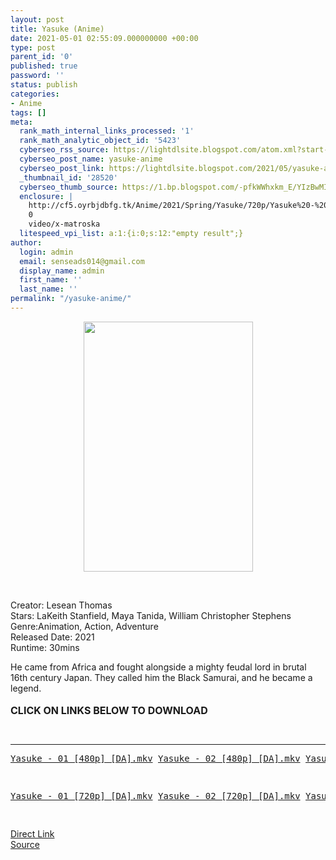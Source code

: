 ```yaml
---
layout: post
title: Yasuke (Anime)
date: 2021-05-01 02:55:09.000000000 +00:00
type: post
parent_id: '0'
published: true
password: ''
status: publish
categories:
- Anime
tags: []
meta:
  rank_math_internal_links_processed: '1'
  rank_math_analytic_object_id: '5423'
  cyberseo_rss_source: https://lightdlsite.blogspot.com/atom.xml?start-index=1
  cyberseo_post_name: yasuke-anime
  cyberseo_post_link: https://lightdlsite.blogspot.com/2021/05/yasuke-anime.html
  _thumbnail_id: '28520'
  cyberseo_thumb_source: https://1.bp.blogspot.com/-pfkWWhxkm_E/YIzBwMI6VUI/AAAAAAAAADg/knQXMeohNXwFdE86HFcribt9iK1U74QiACLcBGAsYHQ/w271-h400/Screenshot_2021-05-01%2BYasuke%2B%25282021%2529.png
  enclosure: |
    http://cf5.oyrbjdbfg.tk/Anime/2021/Spring/Yasuke/720p/Yasuke%20-%2005%20%5B720p%5D%20%5BDA%5D%20%5BAnimDL.ir%5D.mkv
    0
    video/x-matroska
  litespeed_vpi_list: a:1:{i:0;s:12:"empty result";}
author:
  login: admin
  email: senseads014@gmail.com
  display_name: admin
  first_name: ''
  last_name: ''
permalink: "/yasuke-anime/"
---
```

<div class="separator" style="clear: both; text-align: center;"><a href="https://1.bp.blogspot.com/-pfkWWhxkm_E/YIzBwMI6VUI/AAAAAAAAADg/knQXMeohNXwFdE86HFcribt9iK1U74QiACLcBGAsYHQ/s844/Screenshot_2021-05-01%2BYasuke%2B%25282021%2529.png" style="margin-left: 1em; margin-right: 1em;"><img border="0" data-original-height="844" data-original-width="572" height="400" src="{{ site.baseurl }}/assets/2021/05/Screenshot_2021-05-01%2BYasuke%2B%25282021%2529.png" width="271" /></a></div>
<p>&nbsp;
<p>Creator: Lesean Thomas <br />Stars: LaKeith Stanfield, Maya Tanida, William Christopher Stephens<br />Genre:Animation, Action, Adventure<br />Released Date: 2021<br />Runtime: 30mins</p>
<div class="plot-text">
<div class="ipc-html-content ipc-html-content--base">
<div> He came from Africa and fought alongside a mighty feudal lord in brutal 16th century Japan. They called him the Black Samurai, and he became a legend.&nbsp;</div>
<div>&nbsp;</div>
<div><span style="font-size: 16px;"><b>CLICK ON LINKS BELOW TO DOWNLOAD </b></span></div>
</div>
</div>
<p><svg class="ipc-icon ipc-icon--language" fill="currentColor" height="16" viewbox="0 0 24 24" width="16" /><br />
<hr />
<pre><a href="http://cf5.oyrbjdbfg.tk/Anime/2021/Spring/Yasuke/480p/Yasuke%20-%2001%20%5B480p%5D%20%5BDA%5D%20%5BAnimDL.ir%5D.mkv">Yasuke - 01 [480p] [DA].mkv</a> <a href="http://cf5.oyrbjdbfg.tk/Anime/2021/Spring/Yasuke/480p/Yasuke%20-%2002%20%5B480p%5D%20%5BDA%5D%20%5BAnimDL.ir%5D.mkv">Yasuke - 02 [480p] [DA].mkv</a> <a href="http://cf5.oyrbjdbfg.tk/Anime/2021/Spring/Yasuke/480p/Yasuke%20-%2003%20%5B480p%5D%20%5BDA%5D%20%5BAnimDL.ir%5D.mkv">Yasuke - 03 [480p] [DA].mkv</a> <a href="http://cf5.oyrbjdbfg.tk/Anime/2021/Spring/Yasuke/480p/Yasuke%20-%2004%20%5B480p%5D%20%5BDA%5D%20%5BAnimDL.ir%5D.mkv">Yasuke - 04 [480p] [DA].mkv</a> <a href="http://cf5.oyrbjdbfg.tk/Anime/2021/Spring/Yasuke/480p/Yasuke%20-%2005%20%5B480p%5D%20%5BDA%5D%20%5BAnimDL.ir%5D.mkv">Yasuke - 05 [480p] [DA].mkv</a> <a href="http://cf5.oyrbjdbfg.tk/Anime/2021/Spring/Yasuke/480p/Yasuke%20-%2006%20%5B480p%5D%20%5BDA%5D%20%5BAnimDL.ir%5D.mkv">Yasuke - 06 [480p] [DA].mkv</a>&nbsp;</pre>
<pre>&nbsp;</pre>
<pre><a href="http://cf5.oyrbjdbfg.tk/Anime/2021/Spring/Yasuke/720p/Yasuke%20-%2001%20%5B720p%5D%20%5BDA%5D%20%5BAnimDL.ir%5D.mkv">Yasuke - 01 [720p] [DA].mkv</a> <a href="http://cf5.oyrbjdbfg.tk/Anime/2021/Spring/Yasuke/720p/Yasuke%20-%2002%20%5B720p%5D%20%5BDA%5D%20%5BAnimDL.ir%5D.mkv">Yasuke - 02 [720p] [DA].mkv</a> <a href="http://cf5.oyrbjdbfg.tk/Anime/2021/Spring/Yasuke/720p/Yasuke%20-%2003%20%5B720p%5D%20%5BDA%5D%20%5BAnimDL.ir%5D.mkv">Yasuke - 03 [720p] [DA].mkv</a> <a href="http://cf5.oyrbjdbfg.tk/Anime/2021/Spring/Yasuke/720p/Yasuke%20-%2004%20%5B720p%5D%20%5BDA%5D%20%5BAnimDL.ir%5D.mkv">Yasuke - 04 [720p] [DA].mkv</a> <a href="http://cf5.oyrbjdbfg.tk/Anime/2021/Spring/Yasuke/720p/Yasuke%20-%2005%20%5B720p%5D%20%5BDA%5D%20%5BAnimDL.ir%5D.mkv">Yasuke - 05 [720p] [DA].mkv</a> <a href="http://cf5.oyrbjdbfg.tk/Anime/2021/Spring/Yasuke/720p/Yasuke%20-%2006%20%5B720p%5D%20%5BDA%5D%20%5BAnimDL.ir%5D.mkv">Yasuke - 06 [720p] [DA].mkv</a>&nbsp;</pre>
<pre><br /></pre>
<link rel="stylesheet" href="https://cdnjs.cloudflare.com/ajax/libs/font-awesome/4.7.0/css/font-awesome.min.css" />
<div class="divbtn"> <a href="https://handymansurrender.com/fihup8buzv?key=94550f7ce39444073321dde3b8782f97" class="btn"><i class="fa fa-download"></i> Direct Link</a> <br /><a href="https://lightdlsite.blogspot.com/2021/05/yasuke-anime.html">Source</a> </div>
